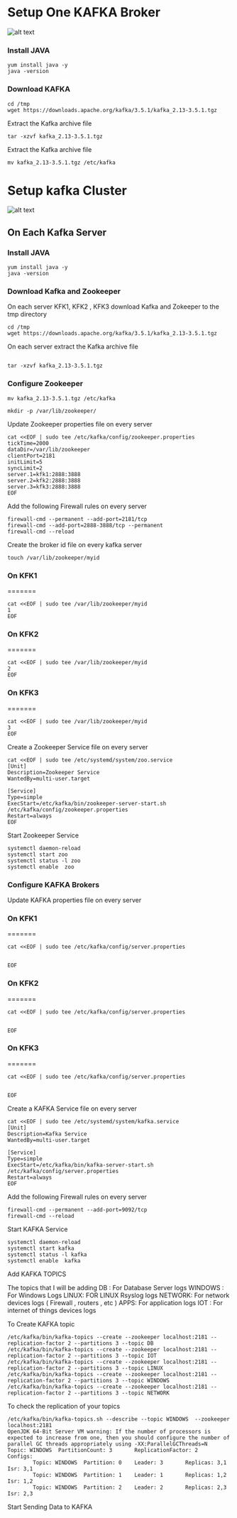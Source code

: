 # Setup One KAFKA Broker

![alt text](https://github.com/allamiro/Data-Pipelines/blob/master/KAFKA/kafka-onebroker.PNG)


### Install JAVA 
```
yum install java -y
java -version
```
### Download KAFKA

```
cd /tmp
wget https://downloads.apache.org/kafka/3.5.1/kafka_2.13-3.5.1.tgz
```

Extract the Kafka archive file 

```
tar -xzvf kafka_2.13-3.5.1.tgz
```


Extract the Kafka archive file 

```
mv kafka_2.13-3.5.1.tgz /etc/kafka

```



# Setup kafka  Cluster 

![alt text](https://github.com/allamiro/Data-Pipelines/blob/master/KAFKA/kafka-cluster.PNG)


## On Each Kafka Server

### Install JAVA 

```
yum install java -y
java -version
```

### Download Kafka and Zookeeper

On each server KFK1, KFK2 , KFK3 download Kafka and Zokeeper to the tmp directory 

```
cd /tmp
wget https://downloads.apache.org/kafka/3.5.1/kafka_2.13-3.5.1.tgz

```

On each server extract the Kafka archive file 

```

tar -xzvf kafka_2.13-3.5.1.tgz

```


### Configure Zookeeper


```
mv kafka_2.13-3.5.1.tgz /etc/kafka

mkdir -p /var/lib/zookeeper/
```

Update Zookeeper properties file on every server

```
cat <<EOF | sudo tee /etc/kafka/config/zookeeper.properties
tickTime=2000
dataDir=/var/lib/zookeeper
clientPort=2181
initLimit=5
syncLimit=2
server.1=kfk1:2888:3888
server.2=kfk2:2888:3888
server.3=kfk3:2888:3888
EOF
```


Add the following Firewall rules on every server 

```
firewall-cmd --permanent --add-port=2181/tcp
firewall-cmd --add-port=2888-3888/tcp --permanent
firewall-cmd --reload
```
Create the broker id file on every kafka server

```
touch /var/lib/zookeeper/myid
```

### On KFK1
=======
```
cat <<EOF | sudo tee /var/lib/zookeeper/myid
1
EOF
```
### On KFK2
=======
```
cat <<EOF | sudo tee /var/lib/zookeeper/myid
2
EOF
```
### On KFK3
=======
```
cat <<EOF | sudo tee /var/lib/zookeeper/myid
3
EOF
```

Create a Zookeeper Service file on every server

```
cat <<EOF | sudo tee /etc/systemd/system/zoo.service
[Unit]
Description=Zookeeper Service
WantedBy=multi-user.target

[Service]
Type=simple
ExecStart=/etc/kafka/bin/zookeeper-server-start.sh /etc/kafka/config/zookeeper.properties
Restart=always
EOF
```


Start Zookeeper Service

```
systemctl daemon-reload
systemctl start zoo
systemctl status -l zoo
systemctl enable  zoo
```
### Configure KAFKA Brokers 


Update KAFKA properties file on every server

### On KFK1
=======

```
cat <<EOF | sudo tee /etc/kafka/config/server.properties


EOF
```



### On KFK2
=======

```
cat <<EOF | sudo tee /etc/kafka/config/server.properties


EOF
```


### On KFK3
=======

```
cat <<EOF | sudo tee /etc/kafka/config/server.properties


EOF
```


Create a KAFKA Service file on every server


```
cat <<EOF | sudo tee /etc/systemd/system/kafka.service
[Unit]
Description=Kafka Service
WantedBy=multi-user.target

[Service]
Type=simple
ExecStart=/etc/kafka/bin/kafka-server-start.sh /etc/kafka/config/server.properties
Restart=always
EOF
```
Add the following Firewall rules on every server 

```
firewall-cmd --permanent --add-port=9092/tcp
firewall-cmd --reload
```


Start KAFKA Service


```
systemctl daemon-reload
systemctl start kafka
systemctl status -l kafka
systemctl enable  kafka
```

Add KAFKA TOPICS  

The topics that I will be adding 
DB : For Database Server logs
WINDOWS : For Windows Logs
LINUX: FOR LINUX Rsyslog logs
NETWORK: For network devices logs ( Firewall , routers , etc )
APPS: For application logs
IOT : For internet of things devices logs



To Create KAFKA topic 

```
/etc/kafka/bin/kafka-topics --create --zookeeper localhost:2181 --replication-factor 2 --partitions 3 --topic DB
/etc/kafka/bin/kafka-topics --create --zookeeper localhost:2181 --replication-factor 2 --partitions 3 --topic IOT
/etc/kafka/bin/kafka-topics --create --zookeeper localhost:2181 --replication-factor 2 --partitions 3 --topic LINUX
/etc/kafka/bin/kafka-topics --create --zookeeper localhost:2181 --replication-factor 2 --partitions 3 --topic WINDOWS
/etc/kafka/bin/kafka-topics --create --zookeeper localhost:2181 --replication-factor 2 --partitions 3 --topic NETWORK
```

To check the replication of your topics 

```
/etc/kafka/bin/kafka-topics.sh --describe --topic WINDOWS  --zookeeper  localhost:2181
OpenJDK 64-Bit Server VM warning: If the number of processors is expected to increase from one, then you should configure the number of parallel GC threads appropriately using -XX:ParallelGCThreads=N
Topic: WINDOWS  PartitionCount: 3       ReplicationFactor: 2    Configs:
        Topic: WINDOWS  Partition: 0    Leader: 3       Replicas: 3,1   Isr: 3,1
        Topic: WINDOWS  Partition: 1    Leader: 1       Replicas: 1,2   Isr: 1,2
        Topic: WINDOWS  Partition: 2    Leader: 2       Replicas: 2,3   Isr: 2,3

```
Start Sending Data to KAFKA 

